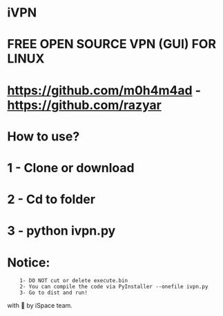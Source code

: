 # iVPN
# FREE OPEN SOURCE VPN (GUI) FOR LINUX
# https://github.com/m0h4m4ad - https://github.com/razyar

# How to use? 
  # 1 - Clone or download 
  # 2 - Cd to folder
  # 3 - python ivpn.py
  
  
# Notice: 
        1- DO NOT cut or delete execute.bin 
        2- You can compile the code via PyInstaller --onefile ivpn.py
        3- Go to dist and run!
    
    
    
with 🖤 by iSpace team.
